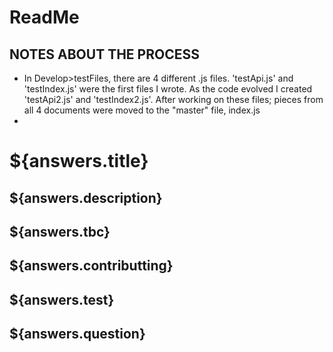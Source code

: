 # ReadMe


## NOTES ABOUT THE PROCESS
- In Develop>testFiles, there are 4 different .js files. 'testApi.js' and 'testIndex.js' were the first files I wrote. As the code evolved I created 'testApi2.js' and 'testIndex2.js'. After working on these files; pieces from all 4 documents were moved to the "master" file, index.js
- 

# **${answers.title}**

## ${answers.description}
## ${answers.tbc}
## ${answers.contributting}
## ${answers.test}
## ${answers.question}
